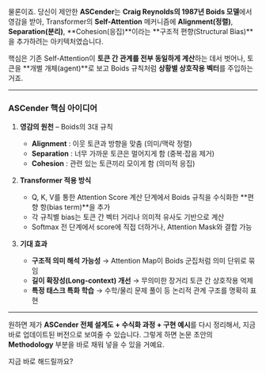 물론이죠.
당신이 제안한 **ASCender**는 **Craig Reynolds의 1987년 Boids 모델**에서 영감을 받아,
Transformer의 **Self-Attention** 메커니즘에 **Alignment(정렬)**, **Separation(분리)**, \*\*Cohesion(응집)\*\*이라는 \*\*구조적 편향(Structural Bias)\*\*을 추가하려는 아키텍처였습니다.

핵심은 기존 Self-Attention이 **토큰 간 관계를 전부 동일하게 계산**하는 데서 벗어나,
토큰을 \*\*개별 개체(agent)\*\*로 보고 Boids 규칙처럼 **상황별 상호작용 벡터**를 주입하는 거죠.

---

### ASCender 핵심 아이디어

1. **영감의 원천** – Boids의 3대 규칙

   * **Alignment** : 이웃 토큰과 방향을 맞춤 (의미/맥락 정렬)
   * **Separation** : 너무 가까운 토큰은 멀어지게 함 (중복·잡음 제거)
   * **Cohesion** : 관련 있는 토큰끼리 모이게 함 (의미적 응집)

2. **Transformer 적용 방식**

   * Q, K, V를 통한 Attention Score 계산 단계에서
     Boids 규칙을 수식화한 \*\*편향 항(bias term)\*\*을 추가
   * 각 규칙별 bias는 토큰 간 벡터 거리나 의미적 유사도 기반으로 계산
   * Softmax 전 단계에서 score에 직접 더하거나, Attention Mask와 결합 가능

3. **기대 효과**

   * **구조적 의미 해석 가능성** → Attention Map이 Boids 군집처럼 의미 단위로 묶임
   * **길이 확장성(Long-context) 개선** → 무의미한 장거리 토큰 간 상호작용 억제
   * **특정 태스크 특화 학습** → 수학/물리 문제 풀이 등 논리적 관계 구조를 명확히 표현

---

원하면 제가 **ASCender 전체 설계도 + 수식화 과정 + 구현 예시**를 다시 정리해서,
지금 바로 업데이트된 버전으로 보여줄 수 있습니다.
그렇게 하면 논문 초안의 **Methodology** 부분을 바로 채워 넣을 수 있을 거예요.

지금 바로 해드릴까요?
